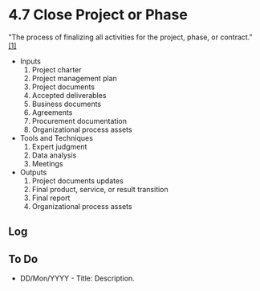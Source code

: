 # 4.7 Close Project or Phase

"The process of finalizing all activities for the project, phase, or contract."
[[1]](../home.md#references)

- Inputs
  1. Project charter
  2. Project management plan
  3. Project documents
  4. Accepted deliverables
  5. Business documents
  6. Agreements
  7. Procurement documentation
  8. Organizational process assets
- Tools and Techniques
  1. Expert judgment
  2. Data analysis
  3. Meetings
- Outputs
  1. Project documents updates
  2. Final product, service, or result transition
  3. Final report
  4. Organizational process assets

## Log

## To Do

- DD/Mon/YYYY - Title: Description.

